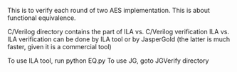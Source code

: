 This is to verify each round of two AES implementation.  This is about functional equivalence.

C/Verilog directory contains the part of ILA vs. C/Verilog verification
ILA vs. ILA verification can be done by ILA tool or by JasperGold (the latter
is much faster, given it is a commercial tool)

To use ILA tool, run python EQ.py
To use JG, goto JGVerify directory
